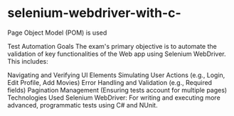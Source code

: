 # selenium-webdriver-with-c-
Page Object Model (POM) is used

Test Automation Goals
The exam's primary objective is to automate the validation of key functionalities of the Web app using Selenium WebDriver. This includes:

Navigating and Verifying UI Elements
Simulating User Actions (e.g., Login, Edit Profile, Add Movies)
Error Handling and Validation (e.g., Required fields)
Pagination Management (Ensuring tests account for multiple pages)
Technologies Used
Selenium WebDriver: For writing and executing more advanced, programmatic tests using C# and NUnit.
